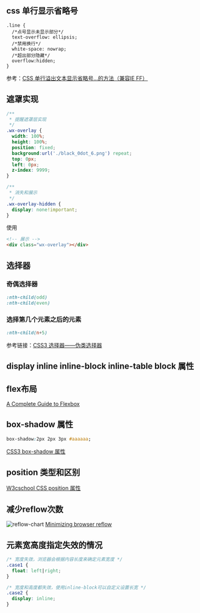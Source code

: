 ## css 单行显示省略号
```csss
.line {
  /*点号显示未显示部分*/
  text-overflow: ellipsis;
  /*禁用换行*/
  white-space: nowrap;
  /*超出部分隐藏*/
  overflow:hidden;
}
```
参考：[CSS 单行溢出文本显示省略号...的方法（兼容IE FF）](http://www.cnblogs.com/hlz789456123/archive/2009/02/18/1392972.html)


## 遮罩实现
```css
/**
 * 提醒遮罩层实现
 */
.wx-overlay {
  width: 100%;
  height: 100%;
  position: fixed;
  background:url('./black_0dot_6.png') repeat;
  top: 0px;
  left: 0px;
  z-index: 9999;
}

/**
 * 消失和展示
 */
.wx-overlay-hidden {
  display: none!important;
}
```
使用
```html
<!-- 展示 -->
<div class="wx-overlay"></div>
```


## 选择器
### 奇偶选择器
```css
:nth-child(odd)
:nth-child(even)
```

### 选择第几个元素之后的元素
```css
:nth-child(n+5)
```
参考链接：[CSS3 选择器——伪类选择器](http://www.w3cplus.com/css3/pseudo-class-selector)


## display inline inline-block inline-table block 属性

## flex布局
[A Complete Guide to Flexbox](https://css-tricks.com/snippets/css/a-guide-to-flexbox/)

## box-shadow 属性
```css
box-shadow:2px 2px 3px #aaaaaa;
```
[CSS3 box-shadow 属性](http://www.w3school.com.cn/cssref/pr_box-shadow.asp)


## position 类型和区别
[W3cschool CSS position 属性](http://www.w3school.com.cn/cssref/pr_class_position.asp)


## 减少reflow次数
![reflow-chart](https://developers.google.com/speed/images/reflow-chart.png)
[Minimizing browser reflow](https://developers.google.com/speed/articles/reflow?csw=1)

## 元素宽高度指定失效的情况

```css
/* 宽度失效，浏览器会根据内容长度来确定元素宽度 */
.case1 {
  float: left|right;
}

/* 宽度和高度都失效，使用inline-block可以自定义设置长宽 */
.case2 {
  display: inline; 
}
```
